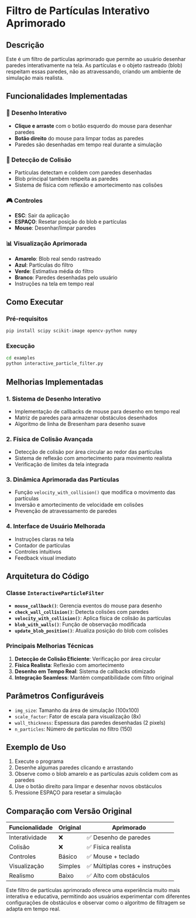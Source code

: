 # Filtro de Partículas Interativo Aprimorado

## Descrição
Este é um filtro de partículas aprimorado que permite ao usuário desenhar paredes interativamente na tela. As partículas e o objeto rastreado (blob) respeitam essas paredes, não as atravessando, criando um ambiente de simulação mais realista.

## Funcionalidades Implementadas

### 🎨 Desenho Interativo
- **Clique e arraste** com o botão esquerdo do mouse para desenhar paredes
- **Botão direito** do mouse para limpar todas as paredes
- Paredes são desenhadas em tempo real durante a simulação

### 🔄 Detecção de Colisão
- Partículas detectam e colidem com paredes desenhadas
- Blob principal também respeita as paredes
- Sistema de física com reflexão e amortecimento nas colisões

### 🎮 Controles
- **ESC**: Sair da aplicação
- **ESPAÇO**: Resetar posição do blob e partículas
- **Mouse**: Desenhar/limpar paredes

### 📊 Visualização Aprimorada
- **Amarelo**: Blob real sendo rastreado
- **Azul**: Partículas do filtro
- **Verde**: Estimativa média do filtro
- **Branco**: Paredes desenhadas pelo usuário
- Instruções na tela em tempo real

## Como Executar

### Pré-requisitos
```bash
pip install scipy scikit-image opencv-python numpy
```

### Execução
```bash
cd examples
python interactive_particle_filter.py
```

## Melhorias Implementadas

### 1. Sistema de Desenho Interativo
- Implementação de callbacks de mouse para desenho em tempo real
- Matriz de paredes para armazenar obstáculos desenhados
- Algoritmo de linha de Bresenham para desenho suave

### 2. Física de Colisão Avançada
- Detecção de colisão por área circular ao redor das partículas
- Sistema de reflexão com amortecimento para movimento realista
- Verificação de limites da tela integrada

### 3. Dinâmica Aprimorada das Partículas
- Função `velocity_with_collision()` que modifica o movimento das partículas
- Inversão e amortecimento de velocidade em colisões
- Prevenção de atravessamento de paredes

### 4. Interface de Usuário Melhorada
- Instruções claras na tela
- Contador de partículas
- Controles intuitivos
- Feedback visual imediato

## Arquitetura do Código

### Classe `InteractiveParticleFilter`
- **`mouse_callback()`**: Gerencia eventos do mouse para desenho
- **`check_wall_collision()`**: Detecta colisões com paredes
- **`velocity_with_collision()`**: Aplica física de colisão às partículas
- **`blob_with_walls()`**: Função de observação modificada
- **`update_blob_position()`**: Atualiza posição do blob com colisões

### Principais Melhorias Técnicas
1. **Detecção de Colisão Eficiente**: Verificação por área circular
2. **Física Realista**: Reflexão com amortecimento
3. **Desenho em Tempo Real**: Sistema de callbacks otimizado
4. **Integração Seamless**: Mantém compatibilidade com filtro original

## Parâmetros Configuráveis
- `img_size`: Tamanho da área de simulação (100x100)
- `scale_factor`: Fator de escala para visualização (8x)
- `wall_thickness`: Espessura das paredes desenhadas (2 pixels)
- `n_particles`: Número de partículas no filtro (150)

## Exemplo de Uso
1. Execute o programa
2. Desenhe algumas paredes clicando e arrastando
3. Observe como o blob amarelo e as partículas azuis colidem com as paredes
4. Use o botão direito para limpar e desenhar novos obstáculos
5. Pressione ESPAÇO para resetar a simulação

## Comparação com Versão Original
| Funcionalidade | Original | Aprimorado |
|---|---|---|
| Interatividade | ❌ | ✅ Desenho de paredes |
| Colisão | ❌ | ✅ Física realista |
| Controles | Básico | ✅ Mouse + teclado |
| Visualização | Simples | ✅ Múltiplas cores + instruções |
| Realismo | Baixo | ✅ Alto com obstáculos |

Este filtro de partículas aprimorado oferece uma experiência muito mais interativa e educativa, permitindo aos usuários experimentar com diferentes configurações de obstáculos e observar como o algoritmo de filtragem se adapta em tempo real.